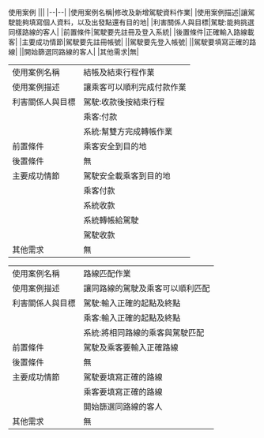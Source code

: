 使用案例
|||
|--|--|
|使用案例名稱|修改及新增駕駛資料作業|
|使用案例描述|讓駕駛能夠填寫個人資料，以及出發點還有目的地|
|利害關係人與目標|駕駛:能夠挑選同樣路線的客人|
|前置條件|駕駛要先註冊及登入系統|
|後置條件|正確輸入路線載客|
|主要成功情節|駕駛要先註冊帳號|
||駕駛要先登入帳號|
||駕駛要填寫正確的路線|
||開始篩選同路線的客人|
|其他需求|無|

|||
|--|--|
|使用案例名稱|結帳及結束行程作業|
|使用案例描述|讓乘客可以順利完成付款作業|
|利害關係人與目標|駕駛:收款後按結束行程|
||乘客:付款|
||系統:幫雙方完成轉帳作業|
|前置條件|乘客安全到目的地|
|後置條件|無|
|主要成功情節|駕駛安全載乘客到目的地|
||乘客付款|
||系統收款|
||系統轉帳給駕駛|
||駕駛收款|
|其他需求|無|

|||
|--|--|
|使用案例名稱|路線匹配作業|
|使用案例描述|讓同路線的駕駛及乘客可以順利匹配|
|利害關係人與目標|駕駛:輸入正確的起點及終點|
||乘客:輸入正確的起點及終點|
||系統:將相同路線的乘客與駕駛匹配|
|前置條件|駕駛及乘客要輸入正確路線|
|後置條件|無|
|主要成功情節|駕駛要填寫正確的路線|
||乘客要填寫正確的路線|
||開始篩選同路線的客人|
|其他需求|無|